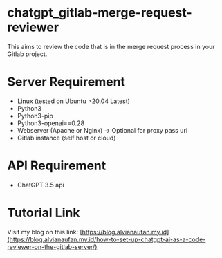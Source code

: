 # chatgpt_gitlab-merge-request-reviewer
This aims to review the code that is in the merge request process in your Gitlab project.

# Server Requirement
- Linux (tested on Ubuntu >20.04 Latest)
- Python3
- Python3-pip
- Python3-openai==0.28
- Webserver (Apache or Nginx) -> Optional for proxy pass url
- Gitlab instance (self host or cloud)

# API Requirement
- ChatGPT 3.5 api

# Tutorial Link
Visit my blog on this link: [https://blog.alvianaufan.my.id](https://blog.alvianaufan.my.id/how-to-set-up-chatgpt-ai-as-a-code-reviewer-on-the-gitlab-server/)
